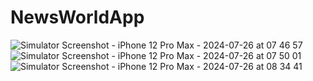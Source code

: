 # NewsWorldApp
![Simulator Screenshot - iPhone 12 Pro Max - 2024-07-26 at 07 46 57](https://github.com/user-attachments/assets/bc4efc0e-5951-456b-920e-68746ecba02e)
![Simulator Screenshot - iPhone 12 Pro Max - 2024-07-26 at 07 50 01](https://github.com/user-attachments/assets/1af0eabf-3e8d-4f7d-b056-be80e232552c)
![Simulator Screenshot - iPhone 12 Pro Max - 2024-07-26 at 08 34 41](https://github.com/user-attachments/assets/58602636-a09b-47b3-b52e-1f076a7eb796)
